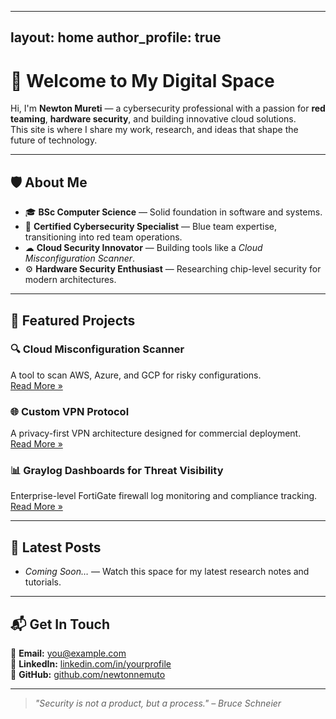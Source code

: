  ---
layout: home
author_profile: true
---

# 👋 Welcome to My Digital Space

Hi, I'm **Newton Mureti** — a cybersecurity professional with a passion for **red teaming**, **hardware security**, and building innovative cloud solutions.  
This site is where I share my work, research, and ideas that shape the future of technology.

---

## 🛡 About Me
- 🎓 **BSc Computer Science** — Solid foundation in software and systems.
- 🔐 **Certified Cybersecurity Specialist** — Blue team expertise, transitioning into red team operations.
- ☁ **Cloud Security Innovator** — Building tools like a *Cloud Misconfiguration Scanner*.
- ⚙ **Hardware Security Enthusiast** — Researching chip-level security for modern architectures.

---

## 🚀 Featured Projects
### 🔍 Cloud Misconfiguration Scanner
A tool to scan AWS, Azure, and GCP for risky configurations.  
[Read More »](#)  

### 🌐 Custom VPN Protocol
A privacy-first VPN architecture designed for commercial deployment.  
[Read More »](#)  

### 📊 Graylog Dashboards for Threat Visibility
Enterprise-level FortiGate firewall log monitoring and compliance tracking.  
[Read More »](#)

---

## 📢 Latest Posts
- *Coming Soon…* — Watch this space for my latest research notes and tutorials.

---

## 📬 Get In Touch
📧 **Email:** you@example.com  
💼 **LinkedIn:** [linkedin.com/in/yourprofile](https://linkedin.com/in/newton-mureti)  
🐙 **GitHub:** [github.com/newtonnemuto](https://github.com/newtonnemuto)  

---
> *"Security is not a product, but a process." – Bruce Schneier*
